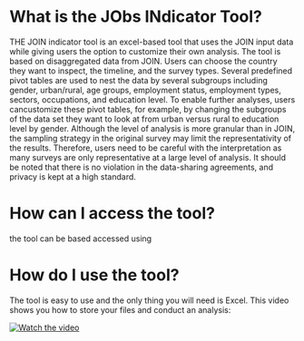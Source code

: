# What is the JObs INdicator Tool? 

THE JOIN indicator tool is an excel-based tool that uses the JOIN input data while giving users the option to customize their own analysis. The tool is based on disaggregated data from JOIN. Users can choose the country they want to inspect, the timeline, and the survey types. Several predefined pivot tables are used to nest the data by several subgroups including gender, urban/rural, age groups, employment status, employment types, sectors, occupations, and education level. To enable further analyses, users cancustomize these pivot tables, for example, by changing the subgroups of the data set they want to look at from urban versus rural to education level by gender. Although the level of analysis
is more granular than in JOIN, the sampling strategy in the original survey may limit the representativity of the results. Therefore, users need to be careful with the interpretation as many surveys are only representative at a large level of analysis. It should be noted that there is no violation in the data-sharing
agreements, and privacy is kept at a high standard. 

# How can I access the tool? 

the tool can be based accessed using 

# How do I use the tool? 

The tool is easy to use and the only thing you will need is Excel. This video shows you how to store your files and conduct an analysis: 

[![Watch the video](https://i.imgur.com/vKb2F1B.png)](https://1930181.mediaspace.kaltura.com/media/Join+Benchmarking+Tool+with+CC/1_tazfpke3/29528271)
